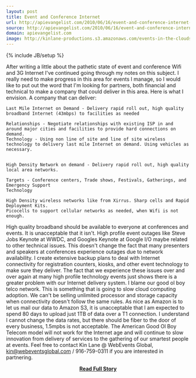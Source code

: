 ```yaml
---
layout: post
title: Event and Conference Internet
url: http://apievangelist.com/2010/06/16/event-and-conference-internet-connectivity/
source: http://apievangelist.com/2010/06/16/event-and-conference-internet-connectivity/
domain: apievangelist.com
image: http://kinlane-productions.s3.amazonaws.com/events-in-the-clouds/steve-jobs-keynote.jpg
---
```

{% include JB/setup %}<p>After writing a little about the pathetic state of event and conference Wifi and 3G Internet I've continued going through my notes on this subject.
I really need to make progress in this area for events I manage, so I would like to put out the word that I'm looking for partners, both financial and technical to make a company that could deliver in this area.
Here is what I envision. A company that can deliver:

	Last Mile Internet on Demand - Delivery rapid roll out, high quality broadband Internet (43mbps) to facilities as needed

	Relationships - Negotiate relationships with existing ISP in and around major cities and facilities to provide hard connections on demand.
	Technology - Using non line of site and line of site wireless technology to delivery last mile Internet on demand. Using vehicles as necessary.


	High Density Network on demand - Delivery rapid roll out, high quality local area networks.

	Targets - Conference centers, Trade shows, Festivals, Gatherings, and Emergency Support
	Technology

	High Density wireless networks like from Xirrus. Sharp cells and Rapid Deployment Kits.
	Picocells to support cellular networks as needed, when Wifi is not enough.





High quality broadband should be available to everyone at conferences and events. It is unacceptable that it isn't.
High profile event outages like Steve Jobs Keynote at WWDC, and Googles Keynote at Google I/O maybe related to other technical issues. This doesn't change the fact that many presenters and speakers at conferences experience outages due to network availability. I create extensive backup plans to deal with Internet connectivity for registration counters, kiosks, and other event technology to make sure they deliver.
The fact that we experience these issues over and over again at many high profile technology events just shows there is a greater problem with our Internet delivery system. I blame our good ol boy telco network.
This is something that is going to slow cloud computing adoption. We can't be selling unlimited processor and storage capacity when connectivity doesn't follow the same rules.
As nice as Amazon is to let us mail our data to Amazon S3, it is unacceptable that I am expected to spend 80 days to upload just 1TB of data over a T1 connection. I understand I cannot change the data rates, but there should be fiber to the door of every business, 1.5mpbs is not acceptable.
The American Good Ol Boy Telecom model will not work for the Internet age and will continue to slow innovation from delivery of services to the gathering of our smartest people at events.
Feel free to contact Kin Lane @ WebEvents Global, kin@webeventsglobal.com / 916-759-0311 if you are interested in partnering.</p>
<center><p><a href="http://apievangelist.com/2010/06/16/event-and-conference-internet-connectivity/" style='padding:25px; font-sze:18px; font-weight: bold;'>Read Full Story</a></p></center>
